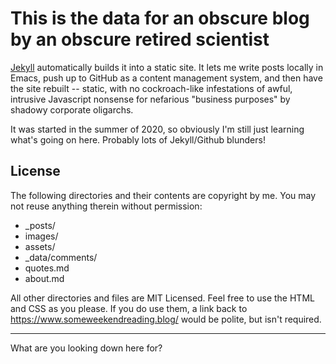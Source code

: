 # This is the data for an obscure blog by an obscure retired scientist  

[Jekyll](https://github.com/mojombo/jekyll) automatically builds it into a static site.  It
lets me write posts locally in Emacs, push up to GitHub as a content management system,
and then have the site rebuilt -- static, with no cockroach-like infestations of awful, intrusive
Javascript nonsense for nefarious "business purposes" by shadowy corporate oligarchs.  

It was started in the summer of 2020, so obviously I'm still just learning what's going on
here.  Probably lots of Jekyll/Github blunders!  

## License  

The following directories and their contents are copyright by me.  You may not reuse
anything therein without permission:  

* \_posts/  
* images/  
* assets/  
* \_data/comments/  
* quotes.md  
* about.md  

All other directories and files are MIT Licensed. Feel free to use the HTML and CSS as you
please. If you do use them, a link back to https://www.someweekendreading.blog/ would be
polite, but isn't required.  

---

What are you looking down here for?  

